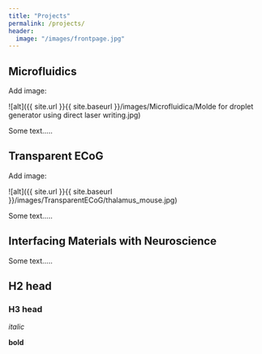 ```yaml
---
title: "Projects"
permalink: /projects/
header:
  image: "/images/frontpage.jpg"
---
```

## Microfluidics
Add image:

![alt]({{ site.url }}{{ site.baseurl }}/images/Microfluidica/Molde for droplet generator using direct laser writing.jpg)

Some text.....

## Transparent ECoG 

Add image:

![alt]({{ site.url }}{{ site.baseurl }}/images/TransparentECoG/thalamus_mouse.jpg)

Some text.....

## Interfacing Materials with Neuroscience 
Some text.....


## H2 head 
### H3 head 

*italic*

**bold**




